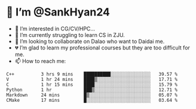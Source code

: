 # 👋 I’m @SankHyan24

- 👀 I’m interested in CG/CV/HPC...
- 🌱 I’m currently struggling to learn CS in ZJU.
- 💞️ I’m looking to collaborate on Dalao who want to Daidai me.
- 💔 I’m glad to learn my professional courses but they are too difficult for me.
- 📫 How to reach me:


<!---
SankHyan24/SankHyan24 is a ✨ special ✨ repository because its `README.md` (this file) appears on your GitHub profile.
You can click the Preview link to take a look at your changes.
--->
<!--START_SECTION:waka-->

```text
C++          3 hrs 9 mins    ██████████░░░░░░░░░░░░░░░   39.57 %
V            1 hr 24 mins    ████▒░░░░░░░░░░░░░░░░░░░░   17.71 %
C            1 hr 15 mins    ████░░░░░░░░░░░░░░░░░░░░░   15.79 %
Python       1 hr            ███▒░░░░░░░░░░░░░░░░░░░░░   12.71 %
Markdown     24 mins         █▒░░░░░░░░░░░░░░░░░░░░░░░   05.07 %
CMake        17 mins         █░░░░░░░░░░░░░░░░░░░░░░░░   03.64 %
```

<!--END_SECTION:waka-->

